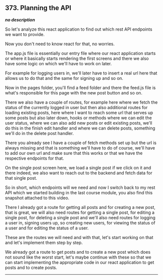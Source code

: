 ## 373. Planning the API

<strong><em>no description</em></strong>

So let's analyze this react application to find out which rest API endpoints we
want to provide. 

Now you don't need to know react for that, no worries. 

The app.js file is essentially our entry file where our react application starts
or where it basically starts rendering the first screens and there we also have
some logic on which we'll have to work on later. 

For example for logging users in, we'll later have to insert a real url here
that allows us to do that and the same for signing up and so on. 

Now in the pages folder, you'll find a feed folder and there the feed.js file is
what's responsible for this page with the new post button and so on. 

There we also have a couple of routes, for example here where we fetch the
status of the currently logged in user but then also additional routes for
loading existing posts, here where I want to reach some url that serves up some
posts but also later down, hooks or methods where we can edit the user status,
where we can also add new posts or edit existing posts, we'll do this in the
finish edit handler and where we can delete posts, something we'll do in the
delete post handler. 

There you already see I have a couple of fetch methods set up but the url is
always missing and that is something we'll have to do of course, we'll have to
add our own url and make sure that this works or that we have the respective
endpoints for that. 

On the single post screen here, we load a single post if we click on it and
there indeed, we also want to reach out to the backend and fetch data for that
single post. 

So in short, which endpoints will we need and now I switch back to my rest API
which we started building in the last course module, you also find this snapshot
attached to this video. 

There I already got a route for getting all posts and for creating a new post,
that is great, we will also need routes for getting a single post, for editing a
single post, for deleting a single post and we'll also need routes for logging a
user in, signing users up, so creating new users, for viewing the status of a
user and for editing the status of a user. 

These are the routes we will need and with that, let's start working on that and
let's implement them step by step. 

We already got a route to get posts and to create a new post which does not
sound like the worst start, let's maybe continue with these so that we can start
implementing the appropriate code in our react application to get posts and to
create posts. 

---